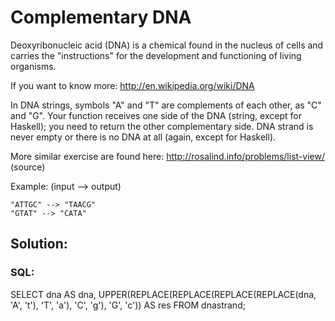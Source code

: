 # Complementary DNA

Deoxyribonucleic acid (DNA) is a chemical found in the nucleus of cells and carries the "instructions" for the development and functioning of living organisms.

If you want to know more: http://en.wikipedia.org/wiki/DNA

In DNA strings, symbols "A" and "T" are complements of each other, as "C" and "G". Your function receives one side of the DNA (string, except for Haskell); you need to return the other complementary side. DNA strand is never empty or there is no DNA at all (again, except for Haskell).

More similar exercise are found here: http://rosalind.info/problems/list-view/ (source)

Example: (input --> output)
```
"ATTGC" --> "TAACG"
"GTAT" --> "CATA"
```

## Solution:
### SQL:

SELECT 
    dna AS dna,
   UPPER(REPLACE(REPLACE(REPLACE(REPLACE(dna, 'A', 't'), 'T', 'a'), 'C', 'g'), 'G', 'c')) AS res
FROM dnastrand;
